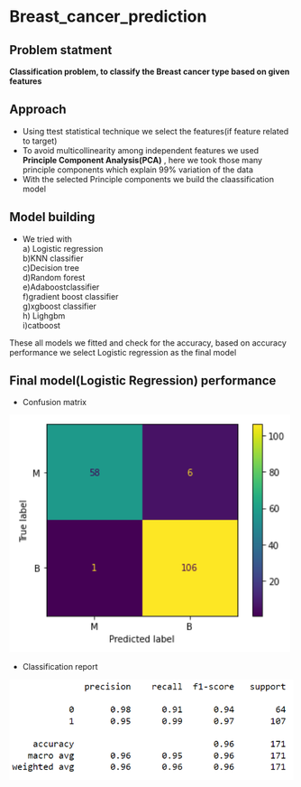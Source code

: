 # Breast_cancer_prediction

## Problem statment
**Classification problem, to classify the Breast cancer type based on given features**

## Approach
- Using ttest statistical technique we select the features(if feature related to target)
- To avoid multicollinearity among independent features we used **Principle Component Analysis(PCA)** , here we took those many principle components which explain 99% variation of the data
- With the selected Principle components we build the claassification model

## Model building
- We tried with<br>
a) Logistic regression<br>
b)KNN classifier<br>
c)Decision tree<br>
d)Random forest<br>
e)Adaboostclassifier<br>
f)gradient boost classifier<br>
g)xgboost classifier<br>
h) Lighgbm<br>
i)catboost<br>

These all models we fitted and check for the accuracy, based on accuracy performance we select Logistic regression as the final model

## Final model(Logistic Regression) performance

- Confusion matrix

![image](https://github.com/Basavaraj100/Breast_cancer_prediction/blob/main/images/confussion_matrix.PNG)

- Classification report

![image](https://github.com/Basavaraj100/Breast_cancer_prediction/blob/main/images/classification_report.PNG)
